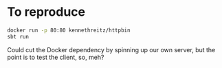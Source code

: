 # To reproduce

```sh
docker run -p 80:80 kennethreitz/httpbin
sbt run
```

Could cut the Docker dependency by spinning up our own server, but the point is to test the client, so, meh?
